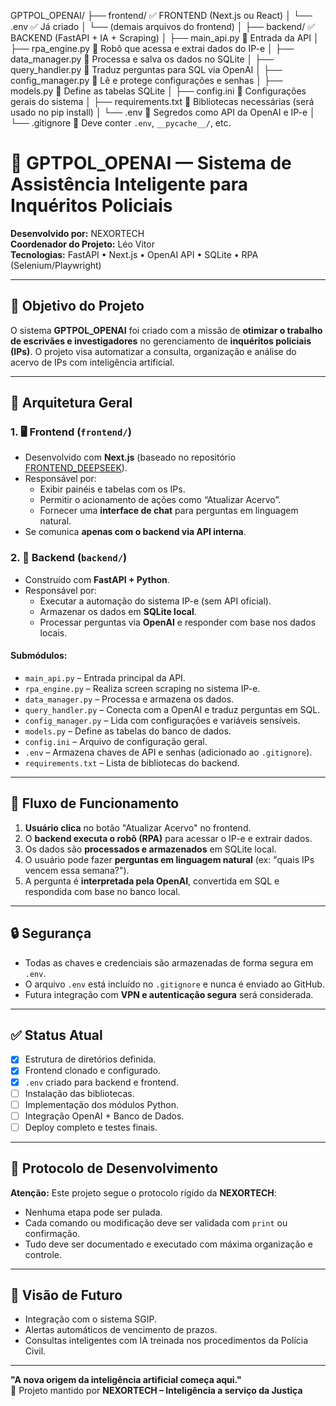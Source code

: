 GPTPOL_OPENAI/
├── frontend/                 ✅ FRONTEND (Next.js ou React)
│   └── .env                  ✅ Já criado
│   └── (demais arquivos do frontend)
│
├── backend/                  ✅ BACKEND (FastAPI + IA + Scraping)
│   ├── main_api.py           🔹 Entrada da API
│   ├── rpa_engine.py         🔹 Robô que acessa e extrai dados do IP-e
│   ├── data_manager.py       🔹 Processa e salva os dados no SQLite
│   ├── query_handler.py      🔹 Traduz perguntas para SQL via OpenAI
│   ├── config_manager.py     🔹 Lê e protege configurações e senhas
│   ├── models.py             🔹 Define as tabelas SQLite
│   ├── config.ini            🔹 Configurações gerais do sistema
│   ├── requirements.txt      🔹 Bibliotecas necessárias (será usado no pip install)
│   └── .env                  🔐 Segredos como API da OpenAI e IP-e
│
└── .gitignore                🔐 Deve conter `.env`, `__pycache__/`, etc.


# 🧠 GPTPOL_OPENAI — Sistema de Assistência Inteligente para Inquéritos Policiais

**Desenvolvido por:** NEXORTECH  
**Coordenador do Projeto:** Léo Vitor  
**Tecnologias:** FastAPI • Next.js • OpenAI API • SQLite • RPA (Selenium/Playwright)  

---

## 🎯 Objetivo do Projeto

O sistema **GPTPOL_OPENAI** foi criado com a missão de **otimizar o trabalho de escrivães e investigadores** no gerenciamento de **inquéritos policiais (IPs)**. O projeto visa automatizar a consulta, organização e análise do acervo de IPs com inteligência artificial.

---

## 🧱 Arquitetura Geral

### 1. 🖥️ Frontend (`frontend/`)
- Desenvolvido com **Next.js** (baseado no repositório [FRONTEND_DEEPSEEK](https://github.com/Leovitor34/FRONTEND_DEEPSEEK)).
- Responsável por:
  - Exibir painéis e tabelas com os IPs.
  - Permitir o acionamento de ações como “Atualizar Acervo”.
  - Fornecer uma **interface de chat** para perguntas em linguagem natural.
- Se comunica **apenas com o backend via API interna**.

### 2. 🔁 Backend (`backend/`)
- Construído com **FastAPI + Python**.
- Responsável por:
  - Executar a automação do sistema IP-e (sem API oficial).
  - Armazenar os dados em **SQLite local**.
  - Processar perguntas via **OpenAI** e responder com base nos dados locais.

#### Submódulos:
- `main_api.py` – Entrada principal da API.
- `rpa_engine.py` – Realiza screen scraping no sistema IP-e.
- `data_manager.py` – Processa e armazena os dados.
- `query_handler.py` – Conecta com a OpenAI e traduz perguntas em SQL.
- `config_manager.py` – Lida com configurações e variáveis sensíveis.
- `models.py` – Define as tabelas do banco de dados.
- `config.ini` – Arquivo de configuração geral.
- `.env` – Armazena chaves de API e senhas (adicionado ao `.gitignore`).
- `requirements.txt` – Lista de bibliotecas do backend.

---

## 🧠 Fluxo de Funcionamento

1. **Usuário clica** no botão "Atualizar Acervo" no frontend.
2. O **backend executa o robô (RPA)** para acessar o IP-e e extrair dados.
3. Os dados são **processados e armazenados** em SQLite local.
4. O usuário pode fazer **perguntas em linguagem natural** (ex: "quais IPs vencem essa semana?").
5. A pergunta é **interpretada pela OpenAI**, convertida em SQL e respondida com base no banco local.

---

## 🔒 Segurança

- Todas as chaves e credenciais são armazenadas de forma segura em `.env`.
- O arquivo `.env` está incluído no `.gitignore` e nunca é enviado ao GitHub.
- Futura integração com **VPN e autenticação segura** será considerada.

---

## ✅ Status Atual

- [x] Estrutura de diretórios definida.
- [x] Frontend clonado e configurado.
- [x] `.env` criado para backend e frontend.
- [ ] Instalação das bibliotecas.
- [ ] Implementação dos módulos Python.
- [ ] Integração OpenAI + Banco de Dados.
- [ ] Deploy completo e testes finais.

---

## 🧭 Protocolo de Desenvolvimento

**Atenção:** Este projeto segue o protocolo rígido da **NEXORTECH**:  
- Nenhuma etapa pode ser pulada.  
- Cada comando ou modificação deve ser validada com `print` ou confirmação.  
- Tudo deve ser documentado e executado com máxima organização e controle.

---

## 🧠 Visão de Futuro

- Integração com o sistema SGIP.
- Alertas automáticos de vencimento de prazos.
- Consultas inteligentes com IA treinada nos procedimentos da Polícia Civil.

---

**"A nova origem da inteligência artificial começa aqui."**  
🚨 Projeto mantido por **NEXORTECH – Inteligência a serviço da Justiça**
